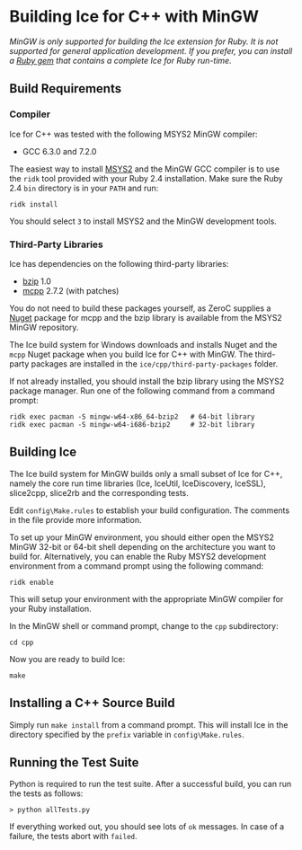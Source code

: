 # Building Ice for C++ with MinGW

*MinGW is only supported for building the Ice extension for Ruby. It is not
supported for general application development. If you prefer, you can install a
[Ruby gem][1] that contains a complete Ice for Ruby run-time.*

## Build Requirements

### Compiler

Ice for C++ was tested with the following MSYS2 MinGW compiler:

- GCC 6.3.0 and 7.2.0

The easiest way to install [MSYS2][2] and the MinGW GCC compiler is to use the
`ridk` tool provided with your Ruby 2.4 installation. Make sure the Ruby 2.4
`bin` directory is in your `PATH` and run:

    ridk install

You should select `3` to install MSYS2 and the MinGW development tools.

### Third-Party Libraries

Ice has dependencies on the following third-party libraries:

 - [bzip][3] 1.0
 - [mcpp][4] 2.7.2 (with patches)

You do not need to build these packages yourself, as ZeroC supplies a [Nuget][5]
package for mcpp and the bzip library is available from the MSYS2 MinGW
repository.

The Ice build system for Windows downloads and installs Nuget and the `mcpp`
Nuget package when you build Ice for C++ with MinGW. The third-party
packages are installed in the `ice/cpp/third-party-packages` folder.

If not already installed, you should install the bzip library using the MSYS2
package manager. Run one of the following command from a command prompt:

    ridk exec pacman -S mingw-w64-x86_64-bzip2   # 64-bit library
    ridk exec pacman -S mingw-w64-i686-bzip2     # 32-bit library

## Building Ice

The Ice build system for MinGW builds only a small subset of Ice for C++, namely
the core run time libraries (Ice, IceUtil, IceDiscovery, IceSSL), slice2cpp,
slice2rb and the corresponding tests.

Edit `config\Make.rules` to establish your build configuration. The comments
in the file provide more information.

To set up your MinGW environment, you should either open the MSYS2 MinGW 32-bit
or 64-bit shell depending on the architecture you want to build for.
Alternatively, you can enable the Ruby MSYS2 development environment from a
command prompt using the following command:

    ridk enable

This will setup your environment with the appropriate MinGW compiler for your
Ruby installation.

In the MinGW shell or command prompt, change to the `cpp` subdirectory:

    cd cpp

Now you are ready to build Ice:

    make

## Installing a C++ Source Build

Simply run `make install` from a command prompt. This will install Ice in the
directory specified by the `prefix` variable in `config\Make.rules`.

## Running the Test Suite

Python is required to run the test suite. After a successful build, you can run
the tests as follows:

    > python allTests.py

If everything worked out, you should see lots of `ok` messages. In case of a
failure, the tests abort with `failed`.

[1]: https://doc.zeroc.com/display/Ice36/Using+the+Ruby+Distribution
[2]: http://www.msys2.org
[3]: http://bzip.org
[4]: https://github.com/zeroc-ice/mcpp
[5]: https://www.nuget.org
